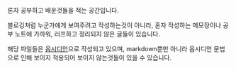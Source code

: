 론자 공부하고 배운것들을 적는 공간입니다.

블로깅처럼 누군가에게 보여주려고 작성하는것이 아니라,
혼자 작성하는 메모장이나 공부 노트에 가까워, 러프하고 정리되지 않은 글들이 있습니다.

해당 파일들은 [옵시디언](https://obsidian.md/)으로 작성되고 있으며, markdown뿐만 아니라 옵시디언 문법으로 인해 보이지 적용되어 보이지 않는것들이 있을 수 있습니다.